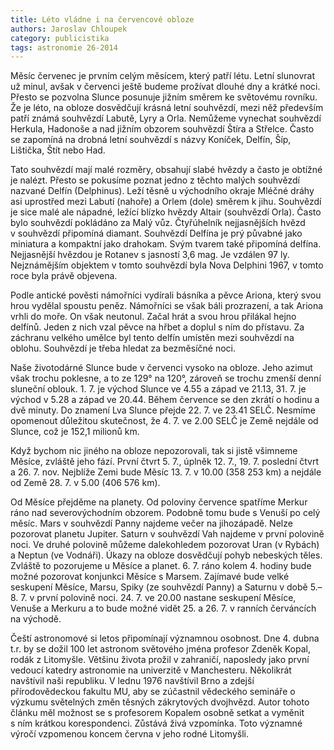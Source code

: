```yaml
---
title: Léto vládne i na červencové obloze
authors: Jaroslav Chloupek
category: publicistika
tags: astronomie 26-2014 
---
```


Měsíc červenec je prvním celým měsícem, který patří létu. Letní slunovrat už minul, avšak v červenci ještě budeme prožívat dlouhé dny a krátké noci. Přesto se pozvolna Slunce posunuje jižním směrem ke světovému rovníku. Že je léto, na obloze dosvědčují krásná letní souhvězdí, mezi něž především patří známá souhvězdí Labutě, Lyry a Orla. Nemůžeme vynechat souhvězdí Herkula, Hadonoše a nad jižním obzorem souhvězdí Štíra a Střelce. Často se zapomíná na drobná letní souhvězdí s názvy Koníček, Delfín, Šíp, Lištička, Štít nebo Had. 

Tato souhvězdí mají malé rozměry, obsahují slabé hvězdy a často je obtížné je nalézt. Přesto se pokusíme poznat jedno z těchto malých souhvězdí nazvané Delfín (Delphinus). Leží těsně u východního okraje Mléčné dráhy asi uprostřed mezi Labutí (nahoře) a Orlem (dole) směrem k jihu. Souhvězdí je sice malé ale nápadné, ležící blízko hvězdy Altair (souhvězdí Orla). Často bylo souhvězdí pokládáno za Malý vůz. Čtyřúhelník nejjasnějších hvězd v souhvězdí připomíná diamant. Souhvězdí Delfína je prý půvabné jako miniatura a kompaktní jako drahokam. Svým tvarem také připomíná delfína. Nejjasnější hvězdou je Rotanev s jasností 3,6 mag. Je vzdálen 97 ly. Nejznámějším objektem v tomto souhvězdí byla Nova Delphini 1967, v tomto roce byla právě objevena.

Podle antické pověsti námořníci vydírali básníka a pěvce Ariona, který svou hrou vydělal spoustu peněz. Námořníci se však báli prozrazení, a tak Ariona vrhli do moře. On však neutonul. Začal hrát a svou hrou přilákal hejno delfínů. Jeden z nich vzal pěvce na hřbet a doplul s ním do přístavu. Za záchranu velkého umělce byl tento delfín umístěn mezi souhvězdí na oblohu. Souhvězdí je třeba hledat za bezměsíčné noci.

Naše životodárné Slunce bude v červenci vysoko na obloze. Jeho azimut však trochu poklesne, a to ze 129° na 120°, zároveň se trochu zmenší denní sluneční oblouk. 1. 7. je východ Slunce ve 4.55 a západ ve 21.13, 31. 7. je východ v 5.28 a západ ve 20.44. Během července se den zkrátí o hodinu a dvě minuty. Do znamení Lva Slunce přejde 22. 7. ve 23.41 SELČ. Nesmíme opomenout důležitou skutečnost, že 4. 7. ve 2.00 SELČ je Země nejdále od Slunce, což je 152,1 milionů km.

Když bychom nic jiného na obloze nepozorovali, tak si jistě všimneme Měsíce, zvláště jeho fází. První čtvrt 5. 7., úplněk 12. 7., 19. 7. poslední čtvrt a 26. 7. nov. Nejblíže Zemi bude Měsíc 13. 7. v 10.00 (358 253 km) a nejdále od Země 28. 7. v 5.00 (406 576 km).

Od Měsíce přejděme na planety. Od poloviny července spatříme Merkur ráno nad severovýchodním obzorem. Podobně tomu bude s Venuší po celý měsíc. Mars v souhvězdí Panny najdeme večer na jihozápadě. Nelze pozorovat planetu Jupiter. Saturn v souhvězdí Vah najdeme v první polovině noci. Ve druhé polovině můžeme dalekohledem pozorovat Uran (v Rybách) a Neptun (ve Vodnáři).
Úkazy na obloze dosvědčují pohyb nebeských těles. Zvláště to pozorujeme u Měsíce a planet. 6. 7. ráno kolem 4. hodiny bude možné pozorovat konjunkci Měsíce s Marsem. Zajímavé bude velké seskupení Měsíce, Marsu, Spiky (ze souhvězdí Panny) a Saturnu v době 5.–8. 7. v první polovině noci. 24. 7. ve 20.00 nastane seskupení Měsíce, Venuše a Merkuru a to bude možné vidět 25. a 26. 7. v ranních červáncích na východě.

Čeští astronomové si letos připomínají významnou osobnost. Dne 4. dubna t.r. by se dožil 100 let astronom světového jména profesor Zdeněk Kopal, rodák z Litomyšle. Většinu života prožil v zahraničí, naposledy jako první vedoucí katedry astronomie na univerzitě v Manchesteru. Několikrát navštívil naši republiku. V lednu 1976 navštívil Brno a zdejší přírodovědeckou fakultu MU, aby se zúčastnil vědeckého semináře o výzkumu světelných změn těsných zákrytových dvojhvězd. Autor tohoto článku měl možnost se s profesorem Kopalem osobně setkat a vyměnit s ním krátkou korespondenci. Zůstává živá vzpomínka. Toto významné výročí vzpomenou koncem června v jeho rodné Litomyšli.